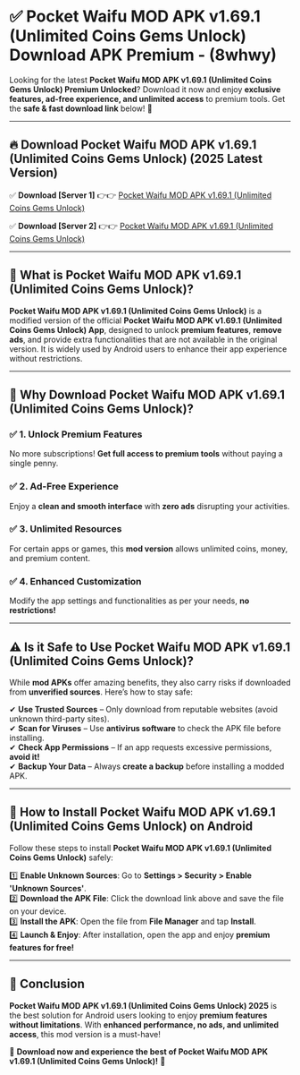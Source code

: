 
# ✅ Pocket Waifu MOD APK v1.69.1 (Unlimited Coins Gems Unlock) Download APK Premium -  (8whwy) 

Looking for the latest **Pocket Waifu MOD APK v1.69.1 (Unlimited Coins Gems Unlock) Premium Unlocked**? Download it now and enjoy **exclusive features, ad-free experience, and unlimited access** to premium tools. Get the **safe & fast download link** below! 🚀

---

## 🔥 Download Pocket Waifu MOD APK v1.69.1 (Unlimited Coins Gems Unlock) (2025 Latest Version)

✅ **Download [Server 1]** 👉👉 [Pocket Waifu MOD APK v1.69.1 (Unlimited Coins Gems Unlock) ](https://apkcomod.com?title=Pocket_Waifu_MOD_APK_v1.69.1_(Unlimited_Coins_Gems_Unlock))  

✅ **Download [Server 2]** 👉👉 [Pocket Waifu MOD APK v1.69.1 (Unlimited Coins Gems Unlock) ](https://apkcomod.com?title=Pocket_Waifu_MOD_APK_v1.69.1_(Unlimited_Coins_Gems_Unlock))  


---

## 📌 What is Pocket Waifu MOD APK v1.69.1 (Unlimited Coins Gems Unlock)?

**Pocket Waifu MOD APK v1.69.1 (Unlimited Coins Gems Unlock)** is a modified version of the official **Pocket Waifu MOD APK v1.69.1 (Unlimited Coins Gems Unlock) App**, designed to unlock **premium features**, **remove ads**, and provide extra functionalities that are not available in the original version. It is widely used by Android users to enhance their app experience without restrictions.

---

## 🌟 Why Download Pocket Waifu MOD APK v1.69.1 (Unlimited Coins Gems Unlock)?

### ✅ 1. Unlock Premium Features
No more subscriptions! **Get full access to premium tools** without paying a single penny.

### ✅ 2. Ad-Free Experience
Enjoy a **clean and smooth interface** with **zero ads** disrupting your activities.

### ✅ 3. Unlimited Resources
For certain apps or games, this **mod version** allows unlimited coins, money, and premium content.

### ✅ 4. Enhanced Customization
Modify the app settings and functionalities as per your needs, **no restrictions!**

---

## ⚠️ Is it Safe to Use Pocket Waifu MOD APK v1.69.1 (Unlimited Coins Gems Unlock)?

While **mod APKs** offer amazing benefits, they also carry risks if downloaded from **unverified sources**. Here’s how to stay safe:

✔ **Use Trusted Sources** – Only download from reputable websites (avoid unknown third-party sites).  
✔ **Scan for Viruses** – Use **antivirus software** to check the APK file before installing.  
✔ **Check App Permissions** – If an app requests excessive permissions, **avoid it!**  
✔ **Backup Your Data** – Always **create a backup** before installing a modded APK.

---

## 📲 How to Install Pocket Waifu MOD APK v1.69.1 (Unlimited Coins Gems Unlock) on Android

Follow these steps to install **Pocket Waifu MOD APK v1.69.1 (Unlimited Coins Gems Unlock)** safely:

1️⃣ **Enable Unknown Sources**: Go to **Settings > Security > Enable 'Unknown Sources'**.  
2️⃣ **Download the APK File**: Click the download link above and save the file on your device.  
3️⃣ **Install the APK**: Open the file from **File Manager** and tap **Install**.  
4️⃣ **Launch & Enjoy**: After installation, open the app and enjoy **premium features for free!**

---

## 🚀 Conclusion

**Pocket Waifu MOD APK v1.69.1 (Unlimited Coins Gems Unlock) 2025** is the best solution for Android users looking to enjoy **premium features without limitations**. With **enhanced performance, no ads, and unlimited access**, this mod version is a must-have!

🔻 **Download now and experience the best of Pocket Waifu MOD APK v1.69.1 (Unlimited Coins Gems Unlock)!** 🔻

